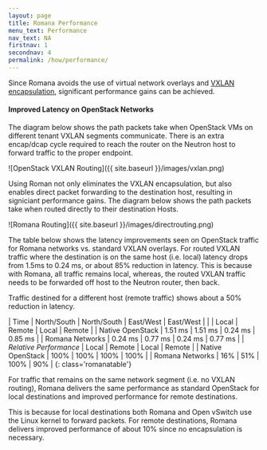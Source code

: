 ```yaml
---
layout: page
title: Romana Performance
menu_text: Performance
nav_text: NA
firstnav: 1
secondnav: 4
permalink: /how/performance/
---
```


Since Romana avoids the use of virtual network overlays and [VXLAN encapsulation](/how/background/#vxlan-tenant-isolation), significant performance gains can be achieved. 

#### Improved Latency on OpenStack Networks

The diagram below shows the path packets take when OpenStack VMs on different tenant VXLAN segments communicate. There is an extra encap/dcap cycle required to reach the router on the Neutron host to forward traffic to the proper endpoint. 

![OpenStack VXLAN Routing]({{ site.baseurl }}/images/vxlan.png) 

Using Roman not only eliminates the VXLAN encapsulation, but also enables direct packet forwarding to the destination host, resulting in signiciant performance gains. The diagram below shows the path packets take when routed directly to their destination Hosts.

![Romana Routing]({{ site.baseurl }}/images/directrouting.png) 

The table below shows the latency improvements seen on OpenStack traffic for Romana networks vs. standard VXLAN overlays. For routed VXLAN traffic where the destination is on the same host (i.e. local) latency drops from 1.5ms to 0.24 ms, or about 85% reduction in latency. This is because with Romana, all traffic remains local, whereas, the routed VXLAN traffic needs to be forwarded off host to the Neutron router, then back. 

Traffic destined for a different host (remote traffic) shows about a 50% reduction in latency.


| Time | North/South | North/South | East/West | East/West |
| | Local | Remote | Local | Remote |
| Native OpenStack | 1.51 ms | 1.51 ms | 0.24 ms | 0.85 ms |
| Romana Networks | 0.24 ms | 0.77 ms | 0.24 ms | 0.77 ms |
| *Relative Performance* | Local | Remote | Local | Remote |
| Native OpenStack | 100% | 100% | 100% | 100% |
| Romana Networks | 16% | 51% | 100% | 90% |
{: class='romanatable'}

For traffic that remains on the same network segment (i.e. no VXLAN routing), Romana delivers the same performance as standard OpenStack for local destinations and improved performance for remote destinations. 

This is because for local destinations both Romana and Open vSwitch use the Linux kernel to forward packets. For remote destinations, Romana delivers improved performance of about 10% since no encapsulation is necessary.



